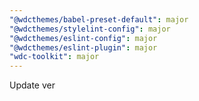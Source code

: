 ```yaml
---
"@wdcthemes/babel-preset-default": major
"@wdcthemes/stylelint-config": major
"@wdcthemes/eslint-config": major
"@wdcthemes/eslint-plugin": major
"wdc-toolkit": major
---
```


Update ver
